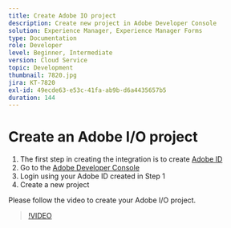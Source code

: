 ```yaml
---
title: Create Adobe IO project
description: Create new project in Adobe Developer Console
solution: Experience Manager, Experience Manager Forms
type: Documentation
role: Developer
level: Beginner, Intermediate
version: Cloud Service
topic: Development
thumbnail: 7820.jpg
jira: KT-7820
exl-id: 49ecde63-e53c-41fa-ab9b-d6a4435657b5
duration: 144
---
```

# Create an Adobe I/O project

1.  The first step in creating the integration is to create [Adobe ID](https://account.adobe.com/)
1. Go to the [Adobe Developer Console](https://console.adobe.io/home)
1. Login using your Adobe ID created in Step 1
1. Create a new project

Please follow the video to create your Adobe I/O project.

>[!VIDEO](https://video.tv.adobe.com/v/333220?quality=12&learn=on)
